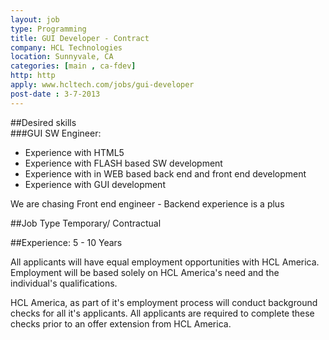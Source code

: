 ```yaml
---
layout: job
type: Programming
title: GUI Developer - Contract
company: HCL Technologies
location: Sunnyvale, CA
categories: [main , ca-fdev]
http: http
apply: www.hcltech.com/jobs/gui-developer
post-date : 3-7-2013
---
```


##Desired skills	
###GUI SW Engineer:
* Experience with HTML5
* Experience with FLASH based SW development
* Experience with in WEB based back end and front end development
* Experience with GUI development

We are chasing Front end engineer - Backend experience is a plus

##Job Type
Temporary/ Contractual

##Experience:
5 - 10 Years

All applicants will have equal employment opportunities with HCL America. Employment will be based solely on HCL America's need and the individual's qualifications.

HCL America, as part of it's employment process will conduct background checks for all it's applicants. All applicants are required to complete these checks prior to an offer extension from HCL America.